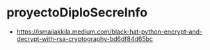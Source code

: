 # proyectoDiploSecreInfo
- https://ismailakkila.medium.com/black-hat-python-encrypt-and-decrypt-with-rsa-cryptography-bd6df84d65bc
